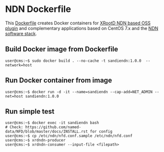 # NDN Dockerfile

This [Dockerfile](Dockerfile) creates Docker containers for [XRootD NDN based OSS plugin](../README.md) and complementary applications based on CentOS 7.x and the [NDN software stack](https://github.com/cmscaltech/sandie-ndn-repo).

## Build Docker image from Dockerfile

```console
user@cms:~$ sudo docker build . --no-cache -t sandiendn:1.0.0  --network=host
```

## Run Docker container from image

```console
user@cms:~$ docker run -d -it --name=sandiendn --cap-add=NET_ADMIN --net=host sandiendn:1.0.0
```

## Run simple test
```console
user@cms:~$ docker exec -it sandiendn bash
# Check: https://github.com/named-data/NFD/blob/master/docs/INSTALL.rst for config
user@cms:~$ cp /etc/ndn/nfd.conf.sample /etc/ndn/nfd.conf
user@cms:~$ xrdndn-producer
user@cms:~$ xrdndn-consumer --input-file <filepath>
```
